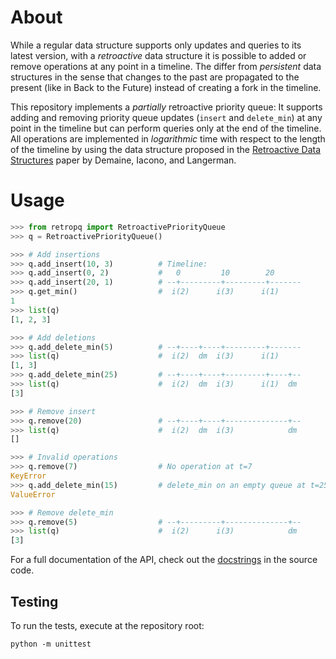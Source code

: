 # About
While a regular data structure supports only updates and queries to its latest
version, with a *retroactive* data structure it is possible to added or remove
operations at any point in a timeline.
The differ from *persistent* data structures in the sense that changes to the
past are propagated to the present (like in Back to the Future) instead of
creating a fork in the timeline.

This repository implements a *partially* retroactive priority queue: It supports
adding and removing priority queue updates (`insert` and `delete_min`) at any
point in the timeline but can perform queries only at the end of the timeline.
All operations are implemented in *logarithmic* time with respect to the length
of the timeline by using the data structure proposed in the [Retroactive Data
Structures][retro-ds] paper by Demaine, Iacono, and Langerman.

# Usage
```python
>>> from retropq import RetroactivePriorityQueue
>>> q = RetroactivePriorityQueue()

>>> # Add insertions
>>> q.add_insert(10, 3)          # Timeline:
>>> q.add_insert(0, 2)           #   0         10        20
>>> q.add_insert(20, 1)          # --+---------+---------+-------
>>> q.get_min()                  #  i(2)      i(3)      i(1)
1
>>> list(q)
[1, 2, 3]

>>> # Add deletions
>>> q.add_delete_min(5)          # --+----+----+---------+-------
>>> list(q)                      #  i(2)  dm  i(3)      i(1)
[1, 3]
>>> q.add_delete_min(25)         # --+----+----+---------+----+--
>>> list(q)                      #  i(2)  dm  i(3)      i(1)  dm
[3]

>>> # Remove insert
>>> q.remove(20)                 # --+----+----+--------------+--
>>> list(q)                      #  i(2)  dm  i(3)            dm
[]

>>> # Invalid operations
>>> q.remove(7)                  # No operation at t=7
KeyError
>>> q.add_delete_min(15)         # delete_min on an empty queue at t=25
ValueError

>>> # Remove delete_min
>>> q.remove(5)                  # --+---------+--------------+--
>>> list(q)                      #  i(2)      i(3)            dm
[3]
```

For a full documentation of the API, check out the [docstrings][rpq-docstring]
in the source code.

## Testing
To run the tests, execute at the repository root:
```
python -m unittest
```

[retro-ds]: http://erikdemaine.org/papers/Retroactive_TALG/
[rpq-docstring]: rpq/rpq.py
